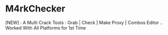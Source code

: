 # M4rkChecker
[NEW] : A Multi Crack Tools : Grab | Check | Make Proxy | Combos Editor .. Worked With All Platforms for 1st Time
